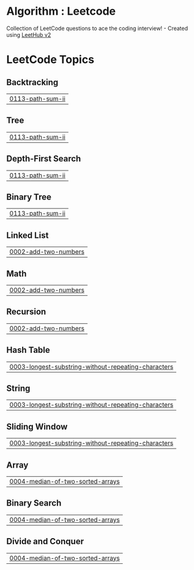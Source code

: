 # Algorithm : Leetcode
Collection of LeetCode questions to ace the coding interview! - Created using [LeetHub v2](https://github.com/arunbhardwaj/LeetHub-2.0)

<!---LeetCode Topics Start-->
# LeetCode Topics
## Backtracking
|  |
| ------- |
| [0113-path-sum-ii](https://github.com/kangsumin2ya/Algorithm_Leetcode/tree/master/0113-path-sum-ii) |
## Tree
|  |
| ------- |
| [0113-path-sum-ii](https://github.com/kangsumin2ya/Algorithm_Leetcode/tree/master/0113-path-sum-ii) |
## Depth-First Search
|  |
| ------- |
| [0113-path-sum-ii](https://github.com/kangsumin2ya/Algorithm_Leetcode/tree/master/0113-path-sum-ii) |
## Binary Tree
|  |
| ------- |
| [0113-path-sum-ii](https://github.com/kangsumin2ya/Algorithm_Leetcode/tree/master/0113-path-sum-ii) |
## Linked List
|  |
| ------- |
| [0002-add-two-numbers](https://github.com/kangsumin2ya/Algorithm_Leetcode/tree/master/0002-add-two-numbers) |
## Math
|  |
| ------- |
| [0002-add-two-numbers](https://github.com/kangsumin2ya/Algorithm_Leetcode/tree/master/0002-add-two-numbers) |
## Recursion
|  |
| ------- |
| [0002-add-two-numbers](https://github.com/kangsumin2ya/Algorithm_Leetcode/tree/master/0002-add-two-numbers) |
## Hash Table
|  |
| ------- |
| [0003-longest-substring-without-repeating-characters](https://github.com/kangsumin2ya/Algorithm_Leetcode/tree/master/0003-longest-substring-without-repeating-characters) |
## String
|  |
| ------- |
| [0003-longest-substring-without-repeating-characters](https://github.com/kangsumin2ya/Algorithm_Leetcode/tree/master/0003-longest-substring-without-repeating-characters) |
## Sliding Window
|  |
| ------- |
| [0003-longest-substring-without-repeating-characters](https://github.com/kangsumin2ya/Algorithm_Leetcode/tree/master/0003-longest-substring-without-repeating-characters) |
## Array
|  |
| ------- |
| [0004-median-of-two-sorted-arrays](https://github.com/kangsumin2ya/Algorithm_Leetcode/tree/master/0004-median-of-two-sorted-arrays) |
## Binary Search
|  |
| ------- |
| [0004-median-of-two-sorted-arrays](https://github.com/kangsumin2ya/Algorithm_Leetcode/tree/master/0004-median-of-two-sorted-arrays) |
## Divide and Conquer
|  |
| ------- |
| [0004-median-of-two-sorted-arrays](https://github.com/kangsumin2ya/Algorithm_Leetcode/tree/master/0004-median-of-two-sorted-arrays) |
<!---LeetCode Topics End-->